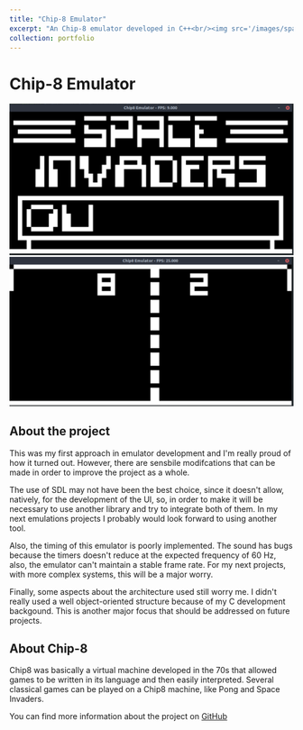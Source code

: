 ```yaml
---
title: "Chip-8 Emulator"
excerpt: "An Chip-8 emulator developed in C++<br/><img src='/images/space_invaders_chip8.png'>"
collection: portfolio
---
```

# Chip-8 Emulator

![Space Invaders Running on the Emulator](https://github.com/TNanukem/tnanukem.github.io/blob/master/images/space_invaders_chip8.png "Space Invaders Running on the Emulator")
![Pong Running on the Emulator](https://github.com/TNanukem/tnanukem.github.io/blob/master/images/pong_chip8.png "Pong Running on the Emulator")

## About the project
This was my first approach in emulator development and I'm really proud of how it turned out. However, there are sensbile modifcations that can be made in order to improve the project as a whole.

The use of SDL may not have been the best choice, since it doesn't allow, natively, for the development of the UI, so, in order to make it will be necessary to use another library and try to integrate both of them. In my next emulations projects I probably would look forward to using another tool.

Also, the timing of this emulator is poorly implemented. The sound has bugs because the timers doesn't reduce at the expected frequency of 60 Hz, also, the emulator can't maintain a stable frame rate. For my next projects, with more complex systems, this will be a major worry.

Finally, some aspects about the architecture used still worry me. I didn't really used a well object-oriented structure because of my C development backgound. This is another major focus that should be addressed on future projects.

## About Chip-8
Chip8 was basically a virtual machine developed in the 70s that allowed games to be written in its language and then easily interpreted. Several classical games can be played on a Chip8 machine, like Pong and Space Invaders.

You can find more information about the project on [GitHub](https://github.com/TNanukem/chip8-emulator/)
